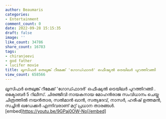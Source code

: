 ```yaml
---
author: Beaumaris
categories:
- Entertainment
comment_count: 0
date: 2022-09-28 15:15:35
draft: false
image: ''
like_count: 34786
share_count: 16783
tags:
- chiranjeevi
- god father
- lucifer movie
title: ലൂസിഫർ തെലുങ്ക് റീമേക്ക് 'ഗോഡ്ഫാദർ' ഒഫീഷ്യൽ ട്രെയിലർ പുറത്തിറങ്ങി
view_count: 658566
---
```


ലൂസിഫർ തെലുങ്ക് റീമേക്ക് 'ഗോഡ്ഫാദർ' ഒഫീഷ്യൽ ട്രെയിലർ പുറത്തിറങ്ങി . ഒക്ടോബർ 5 റിലീസ്. ചിരഞ്ജീവി നായകനായ മോഹൻരാജ സംവിധാനം ചെയ്ത ചിത്രത്തിൽ നയൻതാര, സൽമാൻ ഖാൻ, സത്യദേവ്, നാസർ, ഹരീഷ് ഉത്തമൻ, സച്ചിൻ ഖഡേക്കർ എന്നിവരാണ് മറ്റ് പ്രധാന താരങ്ങൾ. [embed]https://youtu.be/9GPaj0OW-No[/embed]